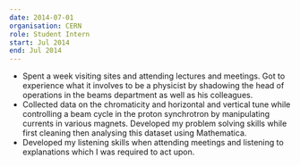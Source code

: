 ```yaml
---
date: 2014-07-01
organisation: CERN
role: Student Intern
start: Jul 2014
end: Jul 2014
---
```

- Spent a week visiting sites and attending lectures and meetings. Got to experience what it involves to be a physicist by shadowing the head of operations in the beams department as well as his colleagues.
- Collected data on the chromaticity and horizontal and vertical tune while controlling a beam cycle in the proton synchrotron by manipulating currents in various magnets. Developed my problem solving skills while first cleaning then analysing this dataset using Mathematica.
- Developed my listening skills when attending meetings and listening to explanations which I was required to act upon.
